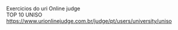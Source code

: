Exercicios do uri Online judge <br>
TOP 10 UNISO<br>
https://www.urionlinejudge.com.br/judge/pt/users/university/uniso
